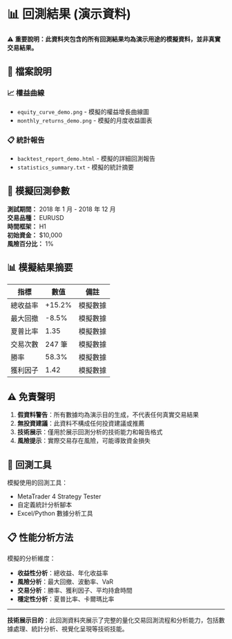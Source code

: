 # 📊 回測結果 (演示資料)

⚠️ **重要說明：此資料夾包含的所有回測結果均為演示用途的模擬資料，並非真實交易結果。**

## 📁 檔案說明

### 📈 權益曲線

- `equity_curve_demo.png` - 模擬的權益增長曲線圖
- `monthly_returns_demo.png` - 模擬的月度收益圖表

### 📋 統計報告

- `backtest_report_demo.html` - 模擬的詳細回測報告
- `statistics_summary.txt` - 模擬的統計摘要

## 🎯 模擬回測參數

**測試期間：** 2018 年 1 月 - 2018 年 12 月  
**交易品種：** EURUSD  
**時間框架：** H1  
**初始資金：** $10,000  
**風險百分比：** 1%

## 📊 模擬結果摘要

| 指標     | 數值   | 備註     |
| -------- | ------ | -------- |
| 總收益率 | +15.2% | 模擬數據 |
| 最大回撤 | -8.5%  | 模擬數據 |
| 夏普比率 | 1.35   | 模擬數據 |
| 交易次數 | 247 筆 | 模擬數據 |
| 勝率     | 58.3%  | 模擬數據 |
| 獲利因子 | 1.42   | 模擬數據 |

## ⚠️ 免責聲明

1. **假資料警告**：所有數據均為演示目的生成，不代表任何真實交易結果
2. **無投資建議**：此資料不構成任何投資建議或推薦
3. **技術展示**：僅用於展示回測分析的技術能力和報告格式
4. **風險提示**：實際交易存在風險，可能導致資金損失

## 🔧 回測工具

模擬使用的回測工具：

- MetaTrader 4 Strategy Tester
- 自定義統計分析腳本
- Excel/Python 數據分析工具

## 📋 性能分析方法

模擬的分析維度：

- **收益性分析**：總收益、年化收益率
- **風險分析**：最大回撤、波動率、VaR
- **交易分析**：勝率、獲利因子、平均持倉時間
- **穩定性分析**：夏普比率、卡爾瑪比率

---

**技術展示目的**：此回測資料夾展示了完整的量化交易回測流程和分析能力，包括數據處理、統計分析、視覺化呈現等技術技能。
